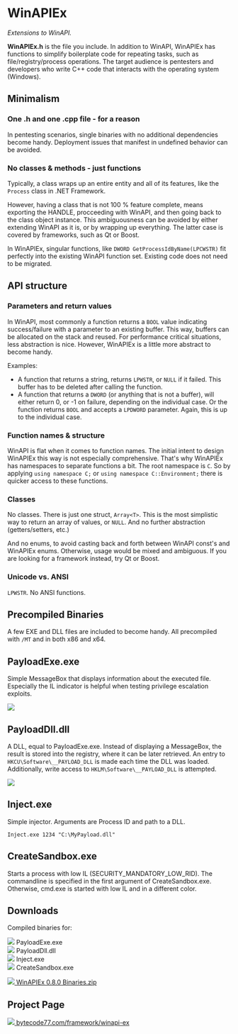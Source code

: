 # WinAPIEx

*Extensions to WinAPI.*

**WinAPIEx.h** is the file you include. In addition to WinAPI, WinAPIEx has
functions to simplify boilerplate code for repeating tasks, such as
file/registry/process operations. The target audience is pentesters and
developers who write C++ code that interacts with the operating system
(Windows).

## Minimalism

### One .h and one .cpp file - for a reason

In pentesting scenarios, single binaries with no additional dependencies become
handy. Deployment issues that manifest in undefined behavior can be avoided.

### No classes & methods - just functions</h3>

Typically, a class wraps up an entire entity and all of its features, like the
`Process` class in .NET Framework.

However, having a class that is not 100 % feature complete, means exporting the
HANDLE, procceeding with WinAPI, and then going back to the class object
instance. This ambiguousness can be avoided by either extending WinAPI as it is,
or by wrapping up everything. The latter case is covered by frameworks, such as
Qt or Boost.

In WinAPIEx, singular functions, like `DWORD GetProcessIdByName(LPCWSTR)` fit
perfectly into the existing WinAPI function set. Existing code does not need to
be migrated.

## API structure

### Parameters and return values

In WinAPI, most commonly a function returns a `BOOL` value indicating
success/failure with a parameter to an existing buffer. This way, buffers can be
allocated on the stack and reused. For performance critical situations, less
abstraction is nice. However, WinAPIEx is a little more abstract to become
handy.

Examples:

* A function that returns a string, returns `LPWSTR`, or `NULL` if it failed. This buffer has to be deleted after calling the function.
* A function that returns a `DWORD` (or anything that is not a buffer), will either return 0, or -1 on failure, depending on the individual case. Or the function returns `BOOL` and accepts a `LPDWORD` parameter. Again, this is up to the individual case.

### Function names & structure

WinAPI is flat when it comes to function names. The initial intent to design
WinAPIEx this way is not especially comprehensive. That's why WinAPIEx has
namespaces to separate functions a bit. The root namespace is `C`. So by
applying `using namespace C;` or `using namespace C::Environment;` there is
quicker access to these functions.

### Classes

No classes. There is just one struct, `Array<T>`. This is the most simplistic
way to return an array of values, or `NULL`. And no further abstraction
(getters/setters, etc.)

And no enums, to avoid casting back and forth between WinAPI const's and
WinAPIEx enums. Otherwise, usage would be mixed and ambiguous. If you are
looking for a framework instead, try Qt or Boost.

### Unicode vs. ANSI

`LPWSTR`. No ANSI functions.

## Precompiled Binaries

A few EXE and DLL files are included to become handy. All precompiled with `/MT`
and in both x86 and x64.

## PayloadExe.exe

Simple MessageBox that displays information about the executed file. Especially
the IL indicator is helpful when testing privilege escalation exploits.

[![](https://bytecode77.com/images/sites/framework/winapi-ex/payloadexe.png)](https://bytecode77.com/images/sites/framework/winapi-ex/payloadexe.png)

## PayloadDll.dll

A DLL, equal to PayloadExe.exe. Instead of displaying a MessageBox, the result
is stored into the registry, where it can be later retrieved. An entry to
`HKCU\Software\__PAYLOAD_DLL` is made each time the DLL was loaded.
Additionally, write access to `HKLM\Software\__PAYLOAD_DLL` is attempted.

[![](https://bytecode77.com/images/sites/framework/winapi-ex/payloaddll.png)](https://bytecode77.com/images/sites/framework/winapi-ex/payloaddll.png)

## Inject.exe

Simple injector. Arguments are Process ID and path to a DLL.

```
Inject.exe 1234 "C:\MyPayload.dll"
```

## CreateSandbox.exe

Starts a process with low IL (SECURITY_MANDATORY_LOW_RID). The commandline is
specified in the first argument of CreateSandbox.exe. Otherwise, cmd.exe is
started with low IL and in a different color.


## Downloads

Compiled binaries for:

![](https://bytecode77.com/images/shared/fileicons/exe.png) PayloadExe.exe<br />
![](https://bytecode77.com/images/shared/fileicons/dll.png) PayloadDll.dll<br />
![](https://bytecode77.com/images/shared/fileicons/exe.png) Inject.exe<br />
![](https://bytecode77.com/images/shared/fileicons/exe.png) CreateSandbox.exe

[![](https://bytecode77.com/images/shared/fileicons/zip.png) WinAPIEx 0.8.0 Binaries.zip](https://bytecode77.com/downloads/framework/winapi-ex/WinAPIEx%200.8.0%20Binaries.zip)

## Project Page

[![](https://bytecode77.com/images/shared/favicon16.png) bytecode77.com/framework/winapi-ex](https://bytecode77.com/framework/winapi-ex)